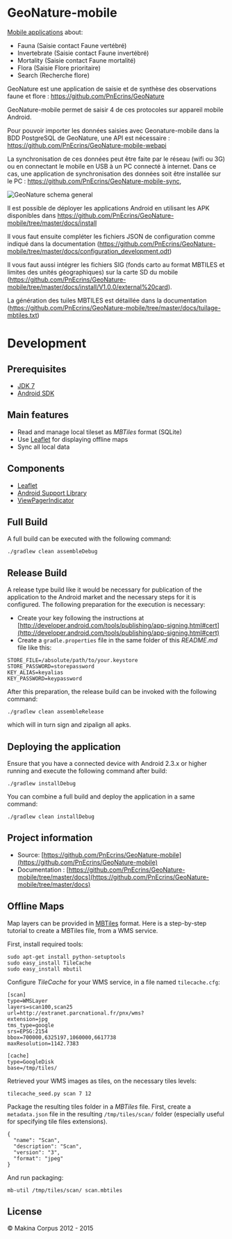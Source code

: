 # GeoNature-mobile
[Mobile applications](https://github.com/PnEcrins/GeoNature-mobile) about:

* Fauna (Saisie contact Faune vertébré)
* Invertebrate (Saisie contact Faune invertébré)
* Mortality (Saisie contact Faune mortalité)
* Flora (Saisie Flore prioritaire)
* Search (Recherche flore)

GeoNature est une application de saisie et de synthèse des observations faune et flore : https://github.com/PnEcrins/GeoNature

GeoNature-mobile permet de saisir 4 de ces protocoles sur appareil mobile Android.

Pour pouvoir importer les données saisies avec Geonature-mobile dans la BDD PostgreSQL de GeoNature, une API est nécessaire : https://github.com/PnEcrins/GeoNature-mobile-webapi

La synchronisation de ces données peut être faite par le réseau (wifi ou 3G) ou en connectant le mobile en USB à un PC connecté à internet. Dans ce cas, une application de synchronisation des données soit être installée sur le PC : https://github.com/PnEcrins/GeoNature-mobile-sync, 

![GeoNature schema general](https://github.com/PnEcrins/GeoNature/raw/master/docs/images/schema-geonature-environnement.jpg)

Il est possible de déployer les applications Android en utilisant les APK disponibles dans https://github.com/PnEcrins/GeoNature-mobile/tree/master/docs/install

Il vous faut ensuite compléter les fichiers JSON de configuration comme indiqué dans la documentation (https://github.com/PnEcrins/GeoNature-mobile/tree/master/docs/configuration_development.odt)

Il vous faut aussi intégrer les fichiers SIG (fonds carto au format MBTILES et limites des unités géographiques) sur la carte SD du mobile (https://github.com/PnEcrins/GeoNature-mobile/tree/master/docs/install/V1.0.0/external%20card).

La génération des tuiles MBTILES est détaillée dans la documentation (https://github.com/PnEcrins/GeoNature-mobile/tree/master/docs/tuilage-mbtiles.txt)

# Development

## Prerequisites
* [JDK 7](https://jdk7.java.net/download.html)
* [Android SDK](http://developer.android.com/sdk/index.html)

## Main features
* Read and manage local tileset as *MBTiles* format (SQLite)
* Use [Leaflet](http://leafletjs.com/) for displaying offline maps
* Sync all local data

## Components
* [Leaflet](http://leafletjs.com/)
* [Android Support Library](http://developer.android.com/tools/support-library/index.html)
* [ViewPagerIndicator](http://viewpagerindicator.com/)

## Full Build
A full build can be executed with the following command:

```
./gradlew clean assembleDebug
```

## Release Build
A release type build like it would be necessary for publication of the application to the Android
market and the necessary steps for it is configured.
The following preparation for the execution is necessary:

* Create your key following the instructions at [http://developer.android.com/tools/publishing/app-signing.html#cert](http://developer.android.com/tools/publishing/app-signing.html#cert)
* Create a ``gradle.properties`` file in the same folder of this *README.md* file like this:

```
STORE_FILE=/absolute/path/to/your.keystore
STORE_PASSWORD=storepassword
KEY_ALIAS=keyalias
KEY_PASSWORD=keypassword
```

After this preparation, the release build can be invoked with the following command:

```
./gradlew clean assembleRelease
```

which will in turn sign and zipalign all apks.

## Deploying the application
Ensure that you have a connected device with Android 2.3.x or higher running and execute the
following command after build:

```
./gradlew installDebug
```

You can combine a full build and deploy the application in a same command:

```
./gradlew clean installDebug
```

## Project information
* Source: [https://github.com/PnEcrins/GeoNature-mobile](https://github.com/PnEcrins/GeoNature-mobile)
* Documentation : [https://github.com/PnEcrins/GeoNature-mobile/tree/master/docs](https://github.com/PnEcrins/GeoNature-mobile/tree/master/docs)

## Offline Maps
Map layers can be provided in [MBTiles](http://mapbox.com/developers/mbtiles/) format.
Here is a step-by-step tutorial to create a MBTiles file, from a WMS service.

First, install required tools:

```
sudo apt-get install python-setuptools
sudo easy_install TileCache
sudo easy_install mbutil
```

Configure *TileCache* for your WMS service, in a file named ``tilecache.cfg``:

```
[scan]
type=WMSLayer
layers=scan100,scan25
url=http://extranet.parcnational.fr/pnx/wms?
extension=jpg
tms_type=google
srs=EPSG:2154
bbox=700000,6325197,1060000,6617738
maxResolution=1142.7383

[cache]
type=GoogleDisk
base=/tmp/tiles/
```

Retrieved your WMS images as tiles, on the necessary tiles levels:

```
tilecache_seed.py scan 7 12
```

Package the resulting tiles folder in a *MBTiles* file.
First, create a ``metadata.json`` file in the resulting ``/tmp/tiles/scan/`` folder (especially useful for specifying tile files extensions).

```
{
  "name": "Scan",
  "description": "Scan",
  "version": "3",
  "format": "jpeg"
}
```

And run packaging:

```
mb-util /tmp/tiles/scan/ scan.mbtiles
```

## License
&copy; Makina Corpus 2012 - 2015
